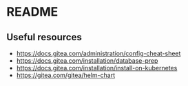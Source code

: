 # README

## Useful resources
- https://docs.gitea.com/administration/config-cheat-sheet
- https://docs.gitea.com/installation/database-prep
- https://docs.gitea.com/installation/install-on-kubernetes
- https://gitea.com/gitea/helm-chart